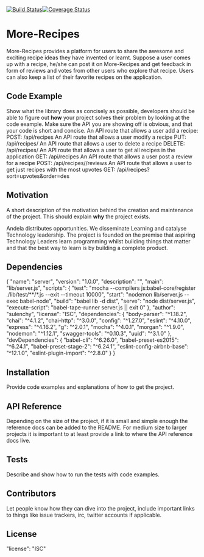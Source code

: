 [![Build Status](https://travis-ci.org/sulenchy/More-Recipes.svg?branch=staging)](https://travis-ci.org/sulenchy/More-Recipes)[![Coverage Status](https://coveralls.io/repos/github/sulenchy/More-Recipes/badge.svg?branch=staging)](https://coveralls.io/github/sulenchy/More-Recipes?branch=staging) 

# More-Recipes
More-Recipes provides a platform for users to share the awesome and exciting  recipe ideas they have invented or learnt.  Suppose a user comes up with a recipe,  he/she can post it on More-Recipes and  get feedback in form of reviews and votes from other users who explore that recipe. Users can also keep a list of their favorite recipes on the application.

## Code Example

Show what the library does as concisely as possible, developers should be able to figure out **how** your project solves their problem by looking at the code example. Make sure the API you are showing off is obvious, and that your code is short and concise.
An API route that allows a user add a recipe:
    POST: /api/recipes
An API route that allows a user modify a recipe
     PUT: /api/recipes/<recipeId>
An API route that allows a user to delete a recipe
     DELETE: /api/recipes/<recipeId>
An API route that allows a user to get all recipes in the application
     GET: /api/recipes
An API route that allows a user post a review for a recipe
     POST: /api/recipes/<recipeId>/reviews
An API route that allows a user to get just recipes with the most upvotes
     GET: /api/recipes?sort=upvotes&order=des


## Motivation

A short description of the motivation behind the creation and maintenance of the project. This should explain **why** the project exists.

Andela distributes opportunities. We disseminate Learning and catalyse Technology leadership. The project is founded on the premise that aspiring Technology Leaders learn programming whilst building things that matter and that the best way to learn is by building a complete product. 

## Dependencies

{
  "name": "server",
  "version": "1.0.0",
  "description": "",
  "main": "lib/server.js",
  "scripts": {
    "test": "mocha --compilers js:babel-core/register ./lib/test/**/*.js --exit --timeout 10000",
    "start": "nodemon lib/server.js --exec babel-node",
    "build": "babel lib -d dist",
    "serve": "node dist/server.js",
    "execute-script": "babel-tape-runner server.js || exit 0"
  },
  "author": "sulenchy",
  "license": "ISC",
  "dependencies": {
    "body-parser": "^1.18.2",
    "chai": "^4.1.2",
    "chai-http": "^3.0.0",
    "config": "^1.27.0",
    "eslint": "^4.10.0",
    "express": "^4.16.2",
    "g": "^2.0.1",
    "mocha": "^4.0.1",
    "morgan": "^1.9.0",
    "nodemon": "^1.12.1",
    "swagger-tools": "^0.10.3",
    "uuid": "^3.1.0"
  },
  "devDependencies": {
    "babel-cli": "^6.26.0",
    "babel-preset-es2015": "^6.24.1",
    "babel-preset-stage-2": "^6.24.1",
    "eslint-config-airbnb-base": "^12.1.0",
    "eslint-plugin-import": "^2.8.0"
  }
}

## Installation

Provide code examples and explanations of how to get the project.

## API Reference

Depending on the size of the project, if it is small and simple enough the reference docs can be added to the README. For medium size to larger projects it is important to at least provide a link to where the API reference docs live.

## Tests

Describe and show how to run the tests with code examples.

## Contributors

Let people know how they can dive into the project, include important links to things like issue trackers, irc, twitter accounts if applicable.

## License

"license": "ISC"